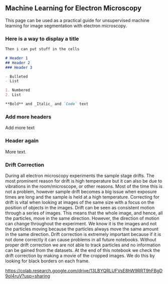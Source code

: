## Machine Learning for Electron Microscopy

This page can be used as a practical guide for unsupervised machine learning for image segmentation with electron microscopy. 

### Here is a way to display a title

```markdown
Then i can put stuff in the cells

# Header 1
## Header 2
### Header 3

- Bulleted
- List

1. Numbered
2. List

**Bold** and _Italic_ and `Code` text

```

### Add more headers

Add more text

### Header again

More text.

### Drift Correction

During all electron microscopy experiments the sample stage drifts. The most prominent reason for drift is high temperature but it can also be due to vibrations in the room/microscope, or other reasons. Most of the time this is not a problem, however sample drift becomes a big issue when exposure times are long and the sample is held at a high temperature. Correcting for drift is vital when looking at images of the same size with a focus on the position of objects in the images. Drift can be seen as consistent motion through a series of images. This means that the whole image, and hence, all the particles, move in the same direction. However, the direction of motion can change throughout the experiment. We know it is the images and not the particles moving because the particles always move the same amount in the same direction. Drift correction is extremely important because if it is not done correctly it can cause problems in all future notebooks. Without proper drift correction we are not able to track particles and no information can be gained from the datasets. At the end of this notebook we check the drift correction by making a movie of the cropped images. We do this by looking for black borders on each frame. 

https://colab.research.google.com/drive/13LBYQRLUFVsE8hW9RRT9hFBgD9oI4ruV?usp=sharing

